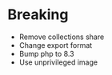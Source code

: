 # Breaking
- Remove collections share
- Change export format
- Bump php to 8.3
- Use unprivileged image